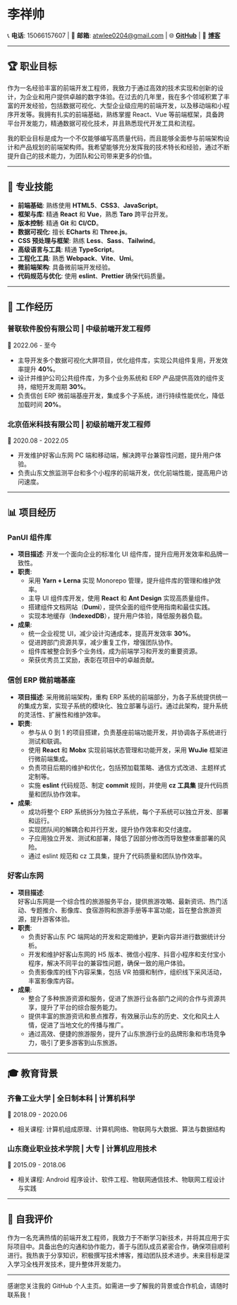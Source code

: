 # 李祥帅

📞 **电话**: 15066157607 | 📧 **邮箱**: atwlee0204@gmail.com | 🌐 [**GitHub**](https://github.com/Atw-Lee) | 📝 [**博客**](https://blog.csdn.net/BWater_monster)

---

## 🏆 职业目标

作为一名经验丰富的前端开发工程师，我致力于通过高效的技术实现和创新的设计，为企业和用户提供卓越的数字体验。在过去的几年里，我在多个领域积累了丰富的开发经验，包括数据可视化、大型企业级应用的前端开发，以及移动端和小程序开发等。我拥有扎实的前端基础，熟练掌握 React、Vue 等前端框架，具备跨平台开发能力，精通数据可视化技术，并且熟悉现代开发工具和流程。

我的职业目标是成为一个不仅能够编写高质量代码，而且能够全面参与前端架构设计和产品规划的前端架构师。我希望能够充分发挥我的技术特长和经验，通过不断提升自己的技术能力，为团队和公司带来更多的价值。

---

## 💼 专业技能

- **前端基础**: 熟练使用 **HTML5**、**CSS3**、**JavaScript**。
- **框架与库**: 精通 **React** 和 **Vue**，熟悉 **Taro** 跨平台开发。
- **版本控制**: 精通 **Git** 和 **CI/CD**。
- **数据可视化**: 擅长 **ECharts** 和 **Three.js**。
- **CSS 预处理与框架**: 熟练 **Less**、**Sass**、**Tailwind**。
- **高级语言与工具**: 精通 **TypeScript**。
- **工程化工具**: 熟悉 **Webpack**、**Vite**、**Umi**。
- **微前端架构**: 具备微前端开发经验。
- **代码规范与优化**: 使用 **eslint**、**Prettier** 确保代码质量。

---

## 📂 工作经历

### **普联软件股份有限公司** | 中级前端开发工程师  
📅 2022.06 - 至今

- 主导开发多个数据可视化大屏项目，优化组件库，实现公共组件复用，开发效率提升 **40%**。
- 设计并维护公司公共组件库，为多个业务系统和 ERP 产品提供高效的组件支持，缩短开发周期 **30%**。
- 负责信创 ERP 微前端基座开发，集成多个子系统，进行持续性能优化，降低加载时间 **20%**。

### **北京佰米科技有限公司** | 初级前端开发工程师  
📅 2020.08 - 2022.05

- 开发维护好客山东网 PC 端和移动端，解决跨平台兼容性问题，提升用户体验。
- 负责山东文旅监测平台和多个小程序的前端开发，优化前端性能，提高用户访问速度。

---

## 📊 项目经历

### **PanUI 组件库**

- **项目描述**: 开发一个面向企业的标准化 UI 组件库，提升应用开发效率和品牌一致性。
- **职责**:
  - 采用 **Yarn + Lerna** 实现 Monorepo 管理，提升组件库的管理和维护效率。
  - 主导 UI 组件库开发，使用 **React** 和 **Ant Design** 实现高质量组件。
  - 搭建组件文档网站（**Dumi**），提供全面的组件使用指南和最佳实践。
  - 实现本地缓存（**IndexedDB**），提升用户体验，降低服务器负载。
- **成果**:
  - 统一企业视觉 UI，减少设计沟通成本，提高开发效率 **30%**。
  - 促进跨部门资源共享，减少重复工作，增强团队协作。
  - 组件库被整合到多个业务线，成为前端学习和开发的重要资源。
  - 荣获优秀员工奖励，表彰在项目中的卓越贡献。

### **信创 ERP 微前端基座**

- **项目描述**: 采用微前端架构，重构 ERP 系统的前端部分，为各子系统提供统一的集成方案，实现子系统的模块化、独立部署与运行。通过此架构，提升系统的灵活性、扩展性和维护效率。
- **职责**:
  - 参与从 0 到 1 的项目搭建，负责基座前端功能开发，并协调各子系统进行测试和联调。
  - 使用 **React** 和 **Mobx** 实现前端状态管理和功能开发，采用 **WuJie** 框架进行微前端集成。
  - 负责项目后期的维护和优化，包括预加载策略、通信方式改进、主题样式定制等。
  - 实施 **eslint** 代码规范、制定 **commit** 规则，并使用 **cz 工具集** 提升代码质量和团队协作效率。
- **成果**:
  - 成功将整个 ERP 系统拆分为独立子系统，每个子系统可以独立开发、部署和运行。
  - 实现团队间的解耦合和并行开发，提升协作效率和交付速度。
  - 子应用独立开发、测试和部署，降低了因部分修改而导致整体重部署的风险。
  - 通过 eslint 规范和 cz 工具集，提升了代码质量和团队协作效率。

 ### **好客山东网**

- **项目描述**:  
  好客山东网是一个综合性的旅游服务平台，提供旅游攻略、最新资讯、热门活动、专题推介、影像库、食宿游购和旅游手册等丰富功能，旨在整合旅游资源，提升游客体验。
- **职责**:
  - 负责好客山东 PC 端网站的开发和定期维护，更新内容并进行数据统计分析。
  - 开发和维护好客山东网的 H5 版本、微信小程序、抖音小程序和支付宝小程序，解决不同平台的兼容性问题，确保一致的用户体验。
  - 负责影像库的线下内容采集，包括 VR 拍摄和制作，组织线下采风活动，丰富影像库内容。
- **成果**:
  - 整合了多种旅游资源和服务，促进了旅游行业各部门之间的合作与资源共享，提升了平台的综合服务能力。
  - 提供丰富的旅游资讯和景点推荐，有效展示山东的历史、文化和风土人情，促进了当地文化的传播与推广。
  - 通过高效、便捷的旅游服务，提升了山东旅游行业的品牌形象和市场竞争力，吸引了更多游客到山东旅游。
 
---

## 🎓 教育背景

### **齐鲁工业大学** | 全日制本科 | 计算机科学  
📅 2018.09 - 2020.06

- 相关课程: 计算机组成原理、计算机网络、物联网与大数据、算法与数据结构

### **山东商业职业技术学院** | 大专 | 计算机应用技术  
📅 2015.09 - 2018.06

- 相关课程: Android 程序设计、软件工程、物联网通信技术、物联网工程设计与实践

---

## 📝 自我评价

作为一名充满热情的前端开发工程师，我致力于不断学习新技术，并将其应用于实际项目中。具备出色的沟通和协作能力，善于与团队成员紧密合作，确保项目顺利进行。我热衷于分享知识，积极撰写技术博客，推动团队技术进步。未来目标是深入学习全栈开发技术，提升整体开发能力。

---

感谢您关注我的 GitHub 个人主页。如需进一步了解我的背景或合作机会，请随时联系我！
